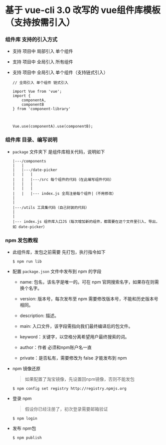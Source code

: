 # 基于 vue-cli 3.0 改写的 vue组件库模板（支持按需引入）


### 组件库 支持的引入方式

- 支持 项目中 局部引入 单个组件

- 支持 项目中 全局引入 所有组件

- 支持 项目中 全局引入 单个组件（支持链式引入） 


    ```
    // 全局引入 单个组件 链式引入

    import Vue from 'vue';
    import {
        componentA,
        componentB
    } from 'component-library'



    Vue.use(componentA).use(componentB);
    ```

### 组件库 目录、编写说明

- `package` 文件夹下 是组件库相关代码，说明如下

    ```
    |---/components
    |   |
    |   |---/date-picker
    |   |   |
    |   |   |---/src 每个组件的代码（在此编写组件代码）
    |   |   |
    |   |   |
    |   |   |--- index.js 全局注册每个组件|（不用修改）
    |
    |
    |---/utils 工具集代码（自己封装的代码）
    |
    |
    |--- index.js 组件库入口JS（每次增加新的组件，都需要在这个文件里引入、导出，如 date-picker）
    
    ```



### npm 发包教程

- 此组件库，发包之前需要 先打包，执行指令如下


    ```
    $ npm run lib
    ```

- 配置 `package.json` 文件中发布到 npm 的字段

    - name: 包名，该名字是唯一的。可在 npm 官网搜索名字，如果存在则需换个名字。

    - version: 版本号，每次发布至 npm 需要修改版本号，不能和历史版本号相同。

    - description: 描述。

    - main: 入口文件，该字段需指向我们最终编译后的包文件。

    - keyword：关键字，以空格分离希望用户最终搜索的词。

    - author：作者 必须和npm账户名一直

    - private：是否私有，需要修改为 false 才能发布到 npm



- npm 镜像还原

    > 如果配置了淘宝镜像，先设置回npm镜像，否则不能发包

    ```
    $ npm config set registry http://registry.npmjs.org 
    ```

- 登录 npm  

    > 假设你已经注册了，初次登录需要邮箱验证


    ```
    $ npm login
    ```

- 发布 npm包

    ```
    $ npm publish
    ```



